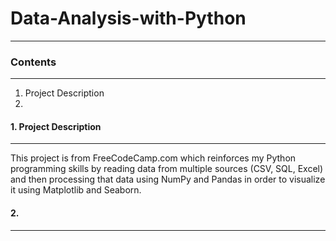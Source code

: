 # Data-Analysis-with-Python
---
### Contents
---
1. Project Description
2. 




#### 1. Project Description
---
This project is from FreeCodeCamp.com which reinforces my Python programming skills by reading data from multiple sources (CSV, SQL, Excel) and then processing that data using NumPy and Pandas in order to visualize it using Matplotlib and Seaborn. 




#### 2. 
---

